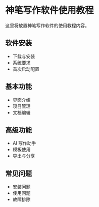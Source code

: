 # 神笔写作软件使用教程

这里将放置神笔写作软件的使用教程内容。

## 软件安装

- 下载与安装
- 系统要求
- 首次启动配置

## 基本功能

- 界面介绍
- 项目管理
- 文档编辑

## 高级功能

- AI 写作助手
- 模板使用
- 导出与分享

## 常见问题

- 安装问题
- 使用问题
- 故障排除
